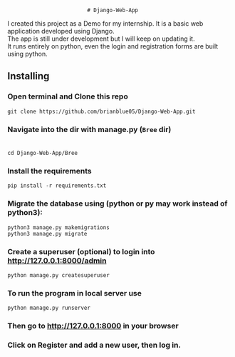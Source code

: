                              # Django-Web-App
I created this project as a Demo for my internship. It is a basic web application developed using Django.<br >
The app is still under development but I will keep on updating it.<br> 
It runs entirely on python, even the login and registration forms are built using python.


##  Installing
### Open terminal and Clone this repo<br/>
    git clone https://github.com/brianblue05/Django-Web-App.git
### Navigate into the dir with manage.py  (`Bree` dir) <br><br/>
    cd Django-Web-App/Bree
### Install the requirements<br/>
    pip install -r requirements.txt
### Migrate the database using (python or py may work instead of python3): <br/>
    python3 manage.py makemigrations
    python3 manage.py migrate
### Create a superuser (optional) to login into http://127.0.0.1:8000/admin <br/>
    python manage.py createsuperuser
### To run the program in local server use <br/>
    python manage.py runserver
### Then go to http://127.0.0.1:8000 in your browser <br/>

### Click on Register and add a new user, then log in.
